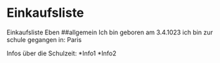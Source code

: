 # Einkaufsliste
Einkaufsliste Eben
##allgemein
Ich bin geboren am 3.4.1023
ich bin zur schule gegangen in: Paris 

Infos über die Schulzeit:
*Info1
*Info2

